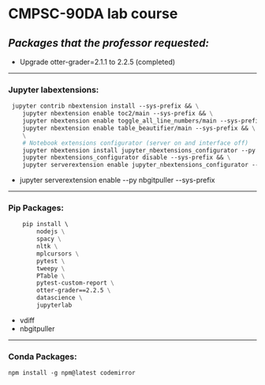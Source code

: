 # **CMPSC-90DA lab course**
## _Packages that the professor requested:_
 * Upgrade otter-grader=2.1.1 to 2.2.5 (completed)
***
### **Jupyter labextensions:**
``` Dockerfile
 jupyter contrib nbextension install --sys-prefix && \
    jupyter nbextension enable toc2/main --sys-prefix && \
    jupyter nbextension enable toggle_all_line_numbers/main --sys-prefix && \
    jupyter nbextension enable table_beautifier/main --sys-prefix && \
    \
    # Notebook extensions configurator (server on and interface off)
    jupyter nbextension install jupyter_nbextensions_configurator --py --sys-prefix && \
    jupyter nbextensions_configurator disable --sys-prefix && \
    jupyter serverextension enable jupyter_nbextensions_configurator --sys-prefix && \
```
 * jupyter serverextension enable --py nbgitpuller --sys-prefix
 


***
### **Pip Packages:**
``` Dockerfile
    pip install \ 
        nodejs \
        spacy \
        nltk \
        mplcursors \
        pytest \
        tweepy \
        PTable \
        pytest-custom-report \
        otter-grader==2.2.5 \
        datascience \
        jupyterlab 
```
 * vdiff
 * nbgitpuller
 ***
 ### **Conda Packages:**
 ``` Dockerfile
 npm install -g npm@latest codemirror
 ```


